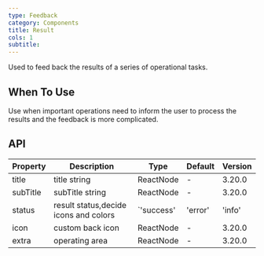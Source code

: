 ```yaml
---
type: Feedback
category: Components
title: Result
cols: 1
subtitle:
---
```


Used to feed back the results of a series of operational tasks.

## When To Use

Use when important operations need to inform the user to process the results and the feedback is more complicated.

## API

| Property | Description | Type | Default | Version |
| --- | --- | --- | --- | --- |
| title | title string | ReactNode | - | 3.20.0 |
| subTitle | subTitle string | ReactNode | - | 3.20.0 |
| status | result status,decide icons and colors | `'success' | 'error' | 'info' | 'warning'| '404' | '403' | '500'` | 'info' | 3.20.0 |
| icon | custom back icon | ReactNode | - | 3.20.0 |
| extra | operating area | ReactNode | - | 3.20.0 |
